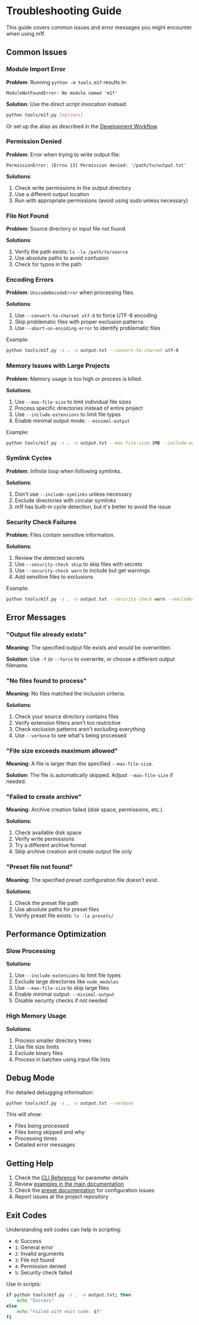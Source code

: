# Troubleshooting Guide

This guide covers common issues and error messages you might encounter when
using m1f.

## Common Issues

### Module Import Error

**Problem**: Running `python -m tools.m1f` results in:

```
ModuleNotFoundError: No module named 'm1f'
```

**Solution**: Use the direct script invocation instead:

```bash
python tools/m1f.py [options]
```

Or set up the alias as described in the
[Development Workflow](./04_m1f_development_workflow.md).

### Permission Denied

**Problem**: Error when trying to write output file:

```
PermissionError: [Errno 13] Permission denied: '/path/to/output.txt'
```

**Solutions**:

1. Check write permissions in the output directory
2. Use a different output location
3. Run with appropriate permissions (avoid using sudo unless necessary)

### File Not Found

**Problem**: Source directory or input file not found.

**Solutions**:

1. Verify the path exists: `ls -la /path/to/source`
2. Use absolute paths to avoid confusion
3. Check for typos in the path

### Encoding Errors

**Problem**: `UnicodeDecodeError` when processing files.

**Solutions**:

1. Use `--convert-to-charset utf-8` to force UTF-8 encoding
2. Skip problematic files with proper exclusion patterns
3. Use `--abort-on-encoding-error` to identify problematic files

Example:

```bash
python tools/m1f.py -s . -o output.txt --convert-to-charset utf-8
```

### Memory Issues with Large Projects

**Problem**: Memory usage is too high or process is killed.

**Solutions**:

1. Use `--max-file-size` to limit individual file sizes
2. Process specific directories instead of entire project
3. Use `--include-extensions` to limit file types
4. Enable minimal output mode: `--minimal-output`

Example:

```bash
python tools/m1f.py -s . -o output.txt --max-file-size 1MB --include-extensions .py .md
```

### Symlink Cycles

**Problem**: Infinite loop when following symlinks.

**Solutions**:

1. Don't use `--include-symlinks` unless necessary
2. Exclude directories with circular symlinks
3. m1f has built-in cycle detection, but it's better to avoid the issue

### Security Check Failures

**Problem**: Files contain sensitive information.

**Solutions**:

1. Review the detected secrets
2. Use `--security-check skip` to skip files with secrets
3. Use `--security-check warn` to include but get warnings
4. Add sensitive files to exclusions

Example:

```bash
python tools/m1f.py -s . -o output.txt --security-check warn --excludes ".env" "config/secrets.yml"
```

## Error Messages

### "Output file already exists"

**Meaning**: The specified output file exists and would be overwritten.

**Solution**: Use `-f` or `--force` to overwrite, or choose a different output
filename.

### "No files found to process"

**Meaning**: No files matched the inclusion criteria.

**Solutions**:

1. Check your source directory contains files
2. Verify extension filters aren't too restrictive
3. Check exclusion patterns aren't excluding everything
4. Use `--verbose` to see what's being processed

### "File size exceeds maximum allowed"

**Meaning**: A file is larger than the specified `--max-file-size`.

**Solution**: The file is automatically skipped. Adjust `--max-file-size` if
needed.

### "Failed to create archive"

**Meaning**: Archive creation failed (disk space, permissions, etc.).

**Solutions**:

1. Check available disk space
2. Verify write permissions
3. Try a different archive format
4. Skip archive creation and create output file only

### "Preset file not found"

**Meaning**: The specified preset configuration file doesn't exist.

**Solutions**:

1. Check the preset file path
2. Use absolute paths for preset files
3. Verify preset file exists: `ls -la presets/`

## Performance Optimization

### Slow Processing

**Solutions**:

1. Use `--include-extensions` to limit file types
2. Exclude large directories like `node_modules`
3. Use `--max-file-size` to skip large files
4. Enable minimal output: `--minimal-output`
5. Disable security checks if not needed

### High Memory Usage

**Solutions**:

1. Process smaller directory trees
2. Use file size limits
3. Exclude binary files
4. Process in batches using input file lists

## Debug Mode

For detailed debugging information:

```bash
python tools/m1f.py -s . -o output.txt --verbose
```

This will show:

- Files being processed
- Files being skipped and why
- Processing times
- Detailed error messages

## Getting Help

1. Check the [CLI Reference](./07_cli_reference.md) for parameter details
2. Review [examples in the main documentation](00_m1f.md#common-use-cases)
3. Check the [preset documentation](./02_m1f_presets.md) for configuration
   issues
4. Report issues at the project repository

## Exit Codes

Understanding exit codes can help in scripting:

- `0`: Success
- `1`: General error
- `2`: Invalid arguments
- `3`: File not found
- `4`: Permission denied
- `5`: Security check failed

Use in scripts:

```bash
if python tools/m1f.py -s . -o output.txt; then
    echo "Success"
else
    echo "Failed with exit code: $?"
fi
```
